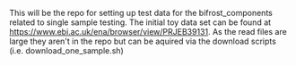This will be the repo for setting up test data for the bifrost_components related to single sample testing. The initial toy data set can be found at https://www.ebi.ac.uk/ena/browser/view/PRJEB39131. As the read files are large they aren't in the repo but can be aquired via the download scripts (i.e. download_one_sample.sh)